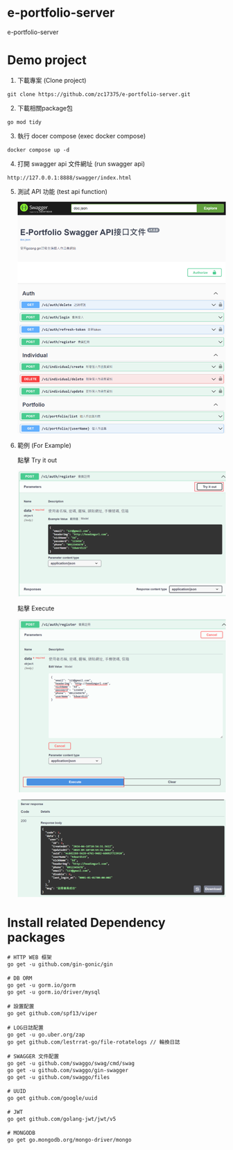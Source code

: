 # e-portfolio-server

e-portfolio-server

# Demo project

1. 下載專案 (Clone project)

```
git clone https://github.com/zc17375/e-portfolio-server.git
```

2. 下載相關package包
```
go mod tidy
```

3. 執行 docer compose (exec docker compose)

```
docker compose up -d
```

4. 打開 swagger api 文件網址 (run swagger api)

```
http://127.0.0.1:8888/swagger/index.html
```

5. 測試 API 功能 (test api function)

    ![Swagger API Document](./readme_img/image.png)

6. 範例 (For Example)

    點擊 Try it out

    ![Click Try it out](./readme_img/image1.png)

    點擊 Execute

    ![Click Execute](./readme_img/image2.png)

    ![server responsed](./readme_img/image3.png)

# Install related Dependency packages

```
# HTTP WEB 框架
go get -u github.com/gin-gonic/gin

# DB ORM
go get -u gorm.io/gorm
go get -u gorm.io/driver/mysql

# 設置配置
go get github.com/spf13/viper

# LOG日誌配置
go get -u go.uber.org/zap
go get github.com/lestrrat-go/file-rotatelogs // 輪換日誌

# SWAGGER 文件配置
go get -u github.com/swaggo/swag/cmd/swag
go get -u github.com/swaggo/gin-swagger
go get -u github.com/swaggo/files

# UUID
go get github.com/google/uuid

# JWT
go get github.com/golang-jwt/jwt/v5

# MONGODB
go get go.mongodb.org/mongo-driver/mongo


```
